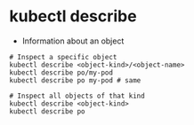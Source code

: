 # kubectl describe

- Information about an object

```shell
# Inspect a specific object
kubectl describe <object-kind>/<object-name>
kubectl describe po/my-pod
kubectl describe po my-pod # same

# Inspect all objects of that kind
kubectl describe <object-kind>
kubectl describe po
```

